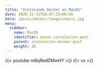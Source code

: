 ```yaml
---
title: "Instalando Docker en MacOS"
date: 2020-12-31T08:07:25+06:00
hero: /posts/docker/images/macos.jpg
menu:
  sidebar:
    name: MacOS
    identifier: macos-instalacion-post
    parent: instalacion-docker-post
    weight: 20
---
```


{{< youtube mBqRedDMwHY >}}
{{< vs >}}